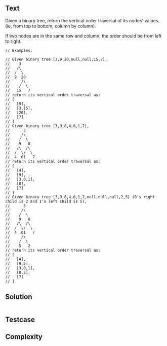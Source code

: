 ## Text
Given a binary tree, return the vertical order traversal of its nodes' values. (ie, from top to bottom, column by column).

If two nodes are in the same row and column, the order should be from left to right.

```
// Examples:

// Given binary tree [3,9,20,null,null,15,7],
//    3
//   /\
//  /  \
//  9  20
//     /\
//    /  \
//   15   7
// return its vertical order traversal as:
// [
//   [9],
//   [3,15],
//   [20],
//   [7]
// ]
// Given binary tree [3,9,8,4,0,1,7],
//      3
//     /\
//    /  \
//    9   8
//   /\  /\
//  /  \/  \
//  4  01   7
// return its vertical order traversal as:
// [
//   [4],
//   [9],
//   [3,0,1],
//   [8],
//   [7]
// ]
// Given binary tree [3,9,8,4,0,1,7,null,null,null,2,5] (0's right child is 2 and 1's left child is 5),
//      3
//     /\
//    /  \
//    9   8
//   /\  /\
//  /  \/  \
//  4  01   7
//     /\
//    /  \
//    5   2
// return its vertical order traversal as:
// [
//   [4],
//   [9,5],
//   [3,0,1],
//   [8,2],
//   [7]
// ]
```

## Solution
```javascript
```

## Testcase

## Complexity
